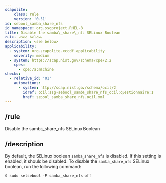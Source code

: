 ```yaml
---
scapolite:
    class: rule
    version: '0.51'
id: sebool_samba_share_nfs
id_namespace: org.ssgproject.RHEL-8
title: Disable the samba\_share\_nfs SELinux Boolean
rule: <see below>
description: <see below>
applicability:
  - system: org.scapolite.xccdf.applicability
    severity: medium
  - system: https://scap.nist.gov/schema/cpe/2.2
    cpes:
      - cpe:/a:machine
checks:
  - relative_id: '01'
    automations:
      - system: http://scap.nist.gov/schema/ocil/2
        idref: ocil:ssg-sebool_samba_share_nfs_ocil:questionnaire:1
        href: sebool_samba_share_nfs.ocil.xml
---
```



## /rule

Disable the samba\_share\_nfs SELinux Boolean

## /description

By
default, the SELinux boolean `samba_share_nfs` is disabled. If this
setting is enabled, it should be disabled. To disable the
`samba_share_nfs` SELinux boolean, run the following command:

``` 
$ sudo setsebool -P samba_share_nfs off
```
